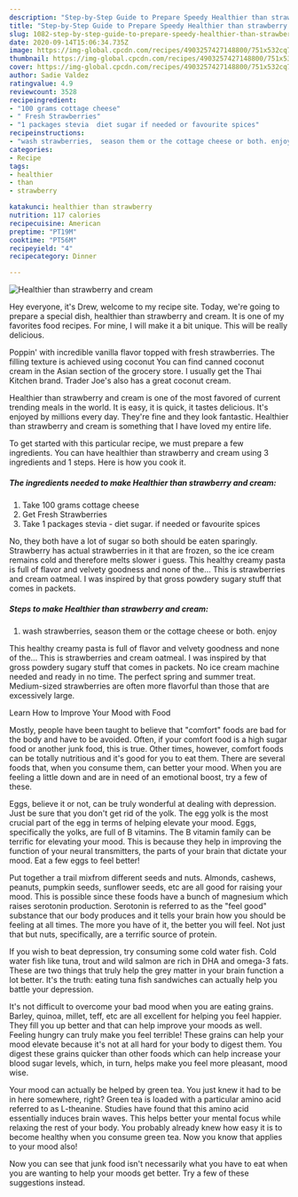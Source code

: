 ```yaml
---
description: "Step-by-Step Guide to Prepare Speedy Healthier than strawberry and cream"
title: "Step-by-Step Guide to Prepare Speedy Healthier than strawberry and cream"
slug: 1082-step-by-step-guide-to-prepare-speedy-healthier-than-strawberry-and-cream
date: 2020-09-14T15:06:34.735Z
image: https://img-global.cpcdn.com/recipes/4903257427148800/751x532cq70/healthier-than-strawberry-and-cream-recipe-main-photo.jpg
thumbnail: https://img-global.cpcdn.com/recipes/4903257427148800/751x532cq70/healthier-than-strawberry-and-cream-recipe-main-photo.jpg
cover: https://img-global.cpcdn.com/recipes/4903257427148800/751x532cq70/healthier-than-strawberry-and-cream-recipe-main-photo.jpg
author: Sadie Valdez
ratingvalue: 4.9
reviewcount: 3528
recipeingredient:
- "100 grams cottage cheese"
- " Fresh Strawberries"
- "1 packages stevia  diet sugar if needed or favourite spices"
recipeinstructions:
- "wash strawberries,  season them or the cottage cheese or both. enjoy"
categories:
- Recipe
tags:
- healthier
- than
- strawberry

katakunci: healthier than strawberry 
nutrition: 117 calories
recipecuisine: American
preptime: "PT19M"
cooktime: "PT56M"
recipeyield: "4"
recipecategory: Dinner

---
```



![Healthier than strawberry and cream](https://img-global.cpcdn.com/recipes/4903257427148800/751x532cq70/healthier-than-strawberry-and-cream-recipe-main-photo.jpg)

Hey everyone, it's Drew, welcome to my recipe site. Today, we're going to prepare a special dish, healthier than strawberry and cream. It is one of my favorites food recipes. For mine, I will make it a bit unique. This will be really delicious.

Poppin&#39; with incredible vanilla flavor topped with fresh strawberries. The filling texture is achieved using coconut You can find canned coconut cream in the Asian section of the grocery store. I usually get the Thai Kitchen brand. Trader Joe&#39;s also has a great coconut cream.

Healthier than strawberry and cream is one of the most favored of current trending meals in the world. It is easy, it is quick, it tastes delicious. It's enjoyed by millions every day. They're fine and they look fantastic. Healthier than strawberry and cream is something that I have loved my entire life.


To get started with this particular recipe, we must prepare a few ingredients. You can have healthier than strawberry and cream using 3 ingredients and 1 steps. Here is how you cook it.

<!--inarticleads1-->

##### The ingredients needed to make Healthier than strawberry and cream:

1. Take 100 grams cottage cheese
1. Get  Fresh Strawberries
1. Take 1 packages stevia - diet sugar. if needed or favourite spices


No, they both have a lot of sugar so both should be eaten sparingly. Strawberry has actual strawberries in it that are frozen, so the ice cream remains cold and therefore melts slower i guess. This healthy creamy pasta is full of flavor and velvety goodness and none of the… This is strawberries and cream oatmeal. I was inspired by that gross powdery sugary stuff that comes in packets. 

<!--inarticleads2-->

##### Steps to make Healthier than strawberry and cream:

1. wash strawberries,  season them or the cottage cheese or both. enjoy


This healthy creamy pasta is full of flavor and velvety goodness and none of the… This is strawberries and cream oatmeal. I was inspired by that gross powdery sugary stuff that comes in packets. No ice cream machine needed and ready in no time. The perfect spring and summer treat. Medium-sized strawberries are often more flavorful than those that are excessively large. 

Learn How to Improve Your Mood with Food


Mostly, people have been taught to believe that "comfort" foods are bad for the body and have to be avoided. Often, if your comfort food is a high sugar food or another junk food, this is true. Other times, however, comfort foods can be totally nutritious and it's good for you to eat them. There are several foods that, when you consume them, can better your mood. When you are feeling a little down and are in need of an emotional boost, try a few of these.

Eggs, believe it or not, can be truly wonderful at dealing with depression. Just be sure that you don't get rid of the yolk. The egg yolk is the most crucial part of the egg in terms of helping elevate your mood. Eggs, specifically the yolks, are full of B vitamins. The B vitamin family can be terrific for elevating your mood. This is because they help in improving the function of your neural transmitters, the parts of your brain that dictate your mood. Eat a few eggs to feel better!

Put together a trail mixfrom different seeds and nuts. Almonds, cashews, peanuts, pumpkin seeds, sunflower seeds, etc are all good for raising your mood. This is possible since these foods have a bunch of magnesium which raises serotonin production. Serotonin is referred to as the "feel good" substance that our body produces and it tells your brain how you should be feeling at all times. The more you have of it, the better you will feel. Not just that but nuts, specifically, are a terrific source of protein.

If you wish to beat depression, try consuming some cold water fish. Cold water fish like tuna, trout and wild salmon are rich in DHA and omega-3 fats. These are two things that truly help the grey matter in your brain function a lot better. It's the truth: eating tuna fish sandwiches can actually help you battle your depression. 

It's not difficult to overcome your bad mood when you are eating grains. Barley, quinoa, millet, teff, etc are all excellent for helping you feel happier. They fill you up better and that can help improve your moods as well. Feeling hungry can truly make you feel terrible! These grains can help your mood elevate because it's not at all hard for your body to digest them. You digest these grains quicker than other foods which can help increase your blood sugar levels, which, in turn, helps make you feel more pleasant, mood wise.

Your mood can actually be helped by green tea. You just knew it had to be in here somewhere, right? Green tea is loaded with a particular amino acid referred to as L-theanine. Studies have found that this amino acid essentially induces brain waves. This helps better your mental focus while relaxing the rest of your body. You probably already knew how easy it is to become healthy when you consume green tea. Now you know that applies to your mood also!

Now you can see that junk food isn't necessarily what you have to eat when you are wanting to help your moods get better. Try  a few  of  these  suggestions  instead.

